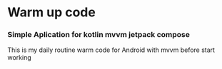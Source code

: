 # Warm up code

### Simple Aplication for kotlin mvvm jetpack compose

This is my daily routine warm code for Android with mvvm before start working
